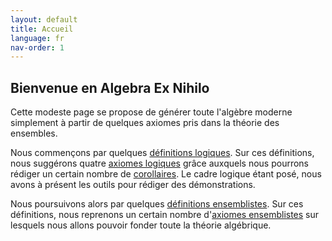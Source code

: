 ```yaml
---
layout: default
title: Accueil
language: fr
nav-order: 1
---
```


## Bienvenue en Algebra Ex Nihilo

Cette modeste page se propose de générer toute l'algèbre moderne simplement à partir de quelques axiomes pris dans la théorie des ensembles.

Nous commençons par quelques [définitions logiques](logic_def.md). Sur ces définitions, nous suggérons quatre [axiomes logiques](logic_axm.md) grâce auxquels nous pourrons rédiger un certain nombre de [corollaires](logic_cor.md). Le cadre logique étant posé, nous avons à présent les outils pour rédiger des démonstrations.

Nous poursuivons alors par quelques [définitions ensemblistes](set_def.md). Sur ces définitions, nous reprenons un certain nombre d'[axiomes ensemblistes](set_axm.md) sur lesquels nous allons pouvoir fonder toute la théorie algébrique.
